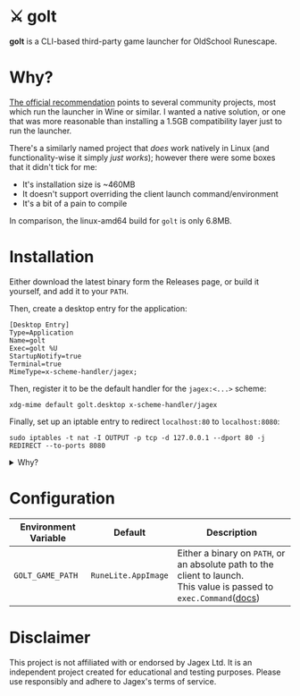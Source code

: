 # ⚔️ golt

**golt** is a CLI-based third-party game launcher for OldSchool Runescape.

# Why?

[The official recommendation](https://help.jagex.com/hc/en-gb/articles/13413514881937-Downloading-the-Jagex-Launcher-on-Linux)
points to several community projects, most which run the launcher in Wine or similar. I wanted a native solution, or one
that was more reasonable than installing a 1.5GB compatibility layer just to run the launcher.

There's a similarly named project that *does* work natively in Linux (and functionality-wise it simply *just works*);
however there were some boxes that it didn't tick for me:

- It's installation size is ~460MB
- It doesn't support overriding the client launch command/environment
- It's a bit of a pain to compile

In comparison, the linux-amd64 build for `golt` is only 6.8MB.

# Installation

Either download the latest binary form the Releases page, or build it yourself, and add it to your `PATH`.

Then, create a desktop entry for the application:

```
[Desktop Entry]
Type=Application
Name=golt
Exec=golt %U
StartupNotify=true
Terminal=true
MimeType=x-scheme-handler/jagex;
```

Then, register it to be the default handler for the `jagex:<...>` scheme:

```
xdg-mime default golt.desktop x-scheme-handler/jagex
```

Finally, set up an iptable entry to redirect `localhost:80` to `localhost:8080`:

```
sudo iptables -t nat -I OUTPUT -p tcp -d 127.0.0.1 --dport 80 -j REDIRECT --to-ports 8080
```

<details>
    <summary>Why?</summary>

The login flow is currently done in the browser:

- The OAuth login redirects to a page which invokes a scheme handler
- The game login step redirects to `http://localhost`

These redirect URLs are validated server side, so cannot be modified on the client side. 

As for the iptable entry, most Linux distros don't allow binding to port 80, so `golt` binds to port 8080 instead. 

</details>

# Configuration

| Environment Variable | Default             | Description                                                                                                                                                    |
|----------------------|---------------------|----------------------------------------------------------------------------------------------------------------------------------------------------------------|
| `GOLT_GAME_PATH`     | `RuneLite.AppImage` | Either a binary on `PATH`, or an absolute path to the client to launch.<br/>This value is passed to `exec.Command`([docs](https://pkg.go.dev/os/exec#Command)) |

# Disclaimer

This project is not affiliated with or endorsed by Jagex Ltd. It is an independent project created for educational and
testing purposes. Please use responsibly and adhere to Jagex's terms of service.